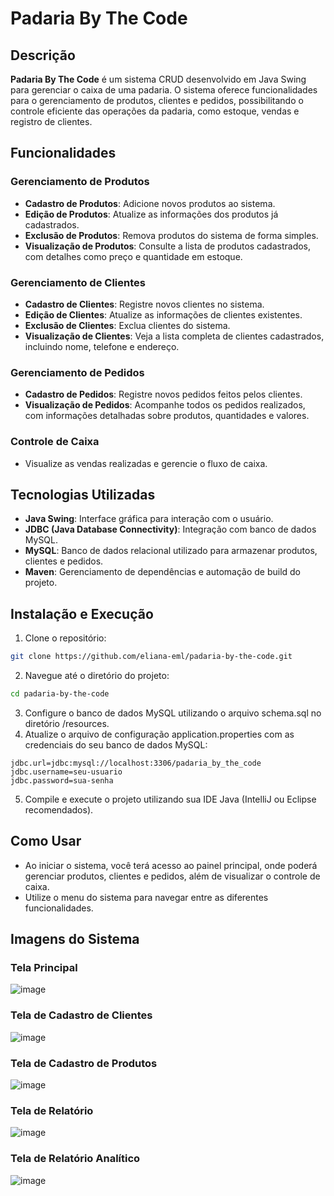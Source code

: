# Padaria By The Code

## Descrição
**Padaria By The Code** é um sistema CRUD desenvolvido em Java Swing para gerenciar o caixa de uma padaria. O sistema oferece funcionalidades para o gerenciamento de produtos, clientes e pedidos, possibilitando o controle eficiente das operações da padaria, como estoque, vendas e registro de clientes.

## Funcionalidades

### **Gerenciamento de Produtos**
- **Cadastro de Produtos**: Adicione novos produtos ao sistema.
- **Edição de Produtos**: Atualize as informações dos produtos já cadastrados.
- **Exclusão de Produtos**: Remova produtos do sistema de forma simples.
- **Visualização de Produtos**: Consulte a lista de produtos cadastrados, com detalhes como preço e quantidade em estoque.

### **Gerenciamento de Clientes**
- **Cadastro de Clientes**: Registre novos clientes no sistema.
- **Edição de Clientes**: Atualize as informações de clientes existentes.
- **Exclusão de Clientes**: Exclua clientes do sistema.
- **Visualização de Clientes**: Veja a lista completa de clientes cadastrados, incluindo nome, telefone e endereço.

### **Gerenciamento de Pedidos**
- **Cadastro de Pedidos**: Registre novos pedidos feitos pelos clientes.
- **Visualização de Pedidos**: Acompanhe todos os pedidos realizados, com informações detalhadas sobre produtos, quantidades e valores.

### **Controle de Caixa**
- Visualize as vendas realizadas e gerencie o fluxo de caixa.

## Tecnologias Utilizadas
- **Java Swing**: Interface gráfica para interação com o usuário.
- **JDBC (Java Database Connectivity)**: Integração com banco de dados MySQL.
- **MySQL**: Banco de dados relacional utilizado para armazenar produtos, clientes e pedidos.
- **Maven**: Gerenciamento de dependências e automação de build do projeto.

## Instalação e Execução

1. Clone o repositório:
```bash
git clone https://github.com/eliana-eml/padaria-by-the-code.git
```
2. Navegue até o diretório do projeto:
```bash
cd padaria-by-the-code
```
3. Configure o banco de dados MySQL utilizando o arquivo schema.sql no diretório /resources.
4. Atualize o arquivo de configuração application.properties com as credenciais do seu banco de dados MySQL:
```properties
jdbc.url=jdbc:mysql://localhost:3306/padaria_by_the_code
jdbc.username=seu-usuario
jdbc.password=sua-senha
```
5. Compile e execute o projeto utilizando sua IDE Java (IntelliJ ou Eclipse recomendados).

## Como Usar
- Ao iniciar o sistema, você terá acesso ao painel principal, onde poderá gerenciar produtos, clientes e pedidos, além de visualizar o controle de caixa.
- Utilize o menu do sistema para navegar entre as diferentes funcionalidades.
## Imagens do Sistema

### Tela Principal
![image](https://github.com/user-attachments/assets/64841d6b-cb4f-475f-865c-828360f0a772)
### Tela de Cadastro de Clientes
![image](https://github.com/user-attachments/assets/3f556c1f-ddb5-4b09-a554-cd95f89bc638)
### Tela de Cadastro de Produtos
![image](https://github.com/user-attachments/assets/0c5931dd-0d75-48e8-9cb0-afc97ad2bb5e)
### Tela de Relatório
![image](https://github.com/user-attachments/assets/9131f5e9-e867-4631-b1f9-18c3b9f9fc8a)
### Tela de Relatório Analítico
![image](https://github.com/user-attachments/assets/942c4036-ba8f-4296-a285-569b40c143b8)
